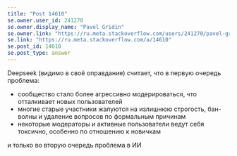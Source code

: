 ```yaml
---
title: "Post 14610"
se.owner.user_id: 241270
se.owner.display_name: "Pavel Gridin"
se.owner.link: "https://ru.meta.stackoverflow.com/users/241270/pavel-gridin"
se.link: "https://ru.meta.stackoverflow.com/a/14610"
se.post_id: 14610
se.post_type: answer
---
```

<p>Deepseek (видимо в своё оправдание) считает, что в первую очередь проблема:</p>
<ul>
<li>сообщество стало более агрессивно модерироваться, что отталкивает новых пользователей</li>
<li>многие старые участники жалуются на излишнюю строгость, бан-волны и удаление вопросов по формальным причинам</li>
<li>некоторые модераторы и активные пользователи ведут себя токсично, особенно по отношению к новичкам</li>
</ul>
<p>и только во вторую очередь проблема в ИИ</p>
